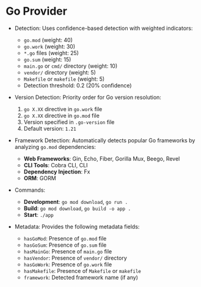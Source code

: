 # Go Provider

- Detection: Uses confidence-based detection with weighted indicators:
  - `go.mod` (weight: 40)
  - `go.work` (weight: 30)
  - `*.go` files (weight: 25)
  - `go.sum` (weight: 15)
  - `main.go` or `cmd/` directory (weight: 10)
  - `vendor/` directory (weight: 5)
  - `Makefile` or `makefile` (weight: 5)
  - Detection threshold: 0.2 (20% confidence)

- Version Detection: Priority order for Go version resolution:
  1. `go X.XX` directive in `go.work` file
  2. `go X.XX` directive in `go.mod` file
  3. Version specified in `.go-version` file
  4. Default version: `1.21`

- Framework Detection: Automatically detects popular Go frameworks by analyzing `go.mod` dependencies:
  - **Web Frameworks**: Gin, Echo, Fiber, Gorilla Mux, Beego, Revel
  - **CLI Tools**: Cobra CLI, CLI
  - **Dependency Injection**: Fx
  - **ORM**: GORM

- Commands:
  - **Development**: `go mod download`, `go run .`
  - **Build**: `go mod download`, `go build -o app .`
  - **Start**: `./app`

- Metadata: Provides the following metadata fields:
  - `hasGoMod`: Presence of `go.mod` file
  - `hasGoSum`: Presence of `go.sum` file
  - `hasMainGo`: Presence of `main.go` file
  - `hasVendor`: Presence of `vendor/` directory
  - `hasGoWork`: Presence of `go.work` file
  - `hasMakefile`: Presence of `Makefile` or `makefile`
  - `framework`: Detected framework name (if any)